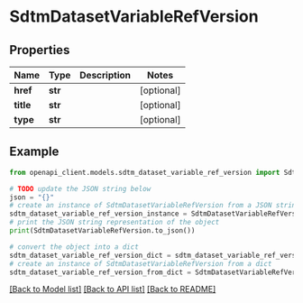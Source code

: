 # SdtmDatasetVariableRefVersion


## Properties

Name | Type | Description | Notes
------------ | ------------- | ------------- | -------------
**href** | **str** |  | [optional] 
**title** | **str** |  | [optional] 
**type** | **str** |  | [optional] 

## Example

```python
from openapi_client.models.sdtm_dataset_variable_ref_version import SdtmDatasetVariableRefVersion

# TODO update the JSON string below
json = "{}"
# create an instance of SdtmDatasetVariableRefVersion from a JSON string
sdtm_dataset_variable_ref_version_instance = SdtmDatasetVariableRefVersion.from_json(json)
# print the JSON string representation of the object
print(SdtmDatasetVariableRefVersion.to_json())

# convert the object into a dict
sdtm_dataset_variable_ref_version_dict = sdtm_dataset_variable_ref_version_instance.to_dict()
# create an instance of SdtmDatasetVariableRefVersion from a dict
sdtm_dataset_variable_ref_version_from_dict = SdtmDatasetVariableRefVersion.from_dict(sdtm_dataset_variable_ref_version_dict)
```
[[Back to Model list]](../README.md#documentation-for-models) [[Back to API list]](../README.md#documentation-for-api-endpoints) [[Back to README]](../README.md)


